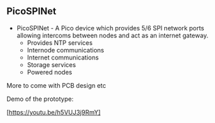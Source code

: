 PicoSPINet
----------


* PicoSPINet - A Pico device which provides 5/6 SPI network ports allowing intercoms between nodes and act as an internet gateway.
   - Provides NTP services
   - Internode communications
   - Internet communications
   - Storage services
   - Powered nodes


More to come with PCB design etc


Demo of the prototype:


[https://youtu.be/h5VUJ3j9RmY]
